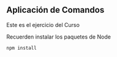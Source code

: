 ## Aplicación de Comandos

Este es el ejercicio del Curso

Recuerden instalar los paquetes de Node

```
npm install
```
